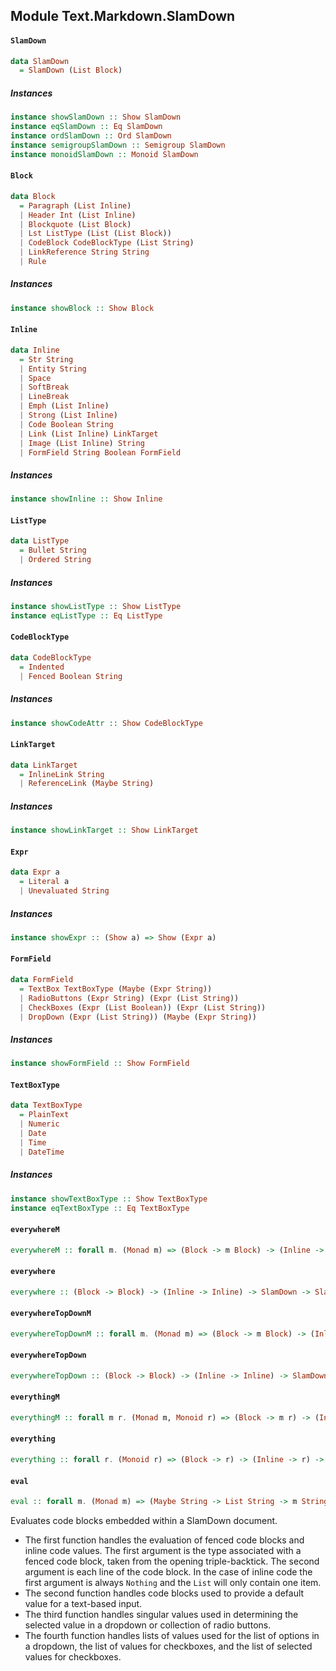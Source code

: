 ## Module Text.Markdown.SlamDown

#### `SlamDown`

``` purescript
data SlamDown
  = SlamDown (List Block)
```

##### Instances
``` purescript
instance showSlamDown :: Show SlamDown
instance eqSlamDown :: Eq SlamDown
instance ordSlamDown :: Ord SlamDown
instance semigroupSlamDown :: Semigroup SlamDown
instance monoidSlamDown :: Monoid SlamDown
```

#### `Block`

``` purescript
data Block
  = Paragraph (List Inline)
  | Header Int (List Inline)
  | Blockquote (List Block)
  | Lst ListType (List (List Block))
  | CodeBlock CodeBlockType (List String)
  | LinkReference String String
  | Rule
```

##### Instances
``` purescript
instance showBlock :: Show Block
```

#### `Inline`

``` purescript
data Inline
  = Str String
  | Entity String
  | Space
  | SoftBreak
  | LineBreak
  | Emph (List Inline)
  | Strong (List Inline)
  | Code Boolean String
  | Link (List Inline) LinkTarget
  | Image (List Inline) String
  | FormField String Boolean FormField
```

##### Instances
``` purescript
instance showInline :: Show Inline
```

#### `ListType`

``` purescript
data ListType
  = Bullet String
  | Ordered String
```

##### Instances
``` purescript
instance showListType :: Show ListType
instance eqListType :: Eq ListType
```

#### `CodeBlockType`

``` purescript
data CodeBlockType
  = Indented
  | Fenced Boolean String
```

##### Instances
``` purescript
instance showCodeAttr :: Show CodeBlockType
```

#### `LinkTarget`

``` purescript
data LinkTarget
  = InlineLink String
  | ReferenceLink (Maybe String)
```

##### Instances
``` purescript
instance showLinkTarget :: Show LinkTarget
```

#### `Expr`

``` purescript
data Expr a
  = Literal a
  | Unevaluated String
```

##### Instances
``` purescript
instance showExpr :: (Show a) => Show (Expr a)
```

#### `FormField`

``` purescript
data FormField
  = TextBox TextBoxType (Maybe (Expr String))
  | RadioButtons (Expr String) (Expr (List String))
  | CheckBoxes (Expr (List Boolean)) (Expr (List String))
  | DropDown (Expr (List String)) (Maybe (Expr String))
```

##### Instances
``` purescript
instance showFormField :: Show FormField
```

#### `TextBoxType`

``` purescript
data TextBoxType
  = PlainText
  | Numeric
  | Date
  | Time
  | DateTime
```

##### Instances
``` purescript
instance showTextBoxType :: Show TextBoxType
instance eqTextBoxType :: Eq TextBoxType
```

#### `everywhereM`

``` purescript
everywhereM :: forall m. (Monad m) => (Block -> m Block) -> (Inline -> m Inline) -> SlamDown -> m SlamDown
```

#### `everywhere`

``` purescript
everywhere :: (Block -> Block) -> (Inline -> Inline) -> SlamDown -> SlamDown
```

#### `everywhereTopDownM`

``` purescript
everywhereTopDownM :: forall m. (Monad m) => (Block -> m Block) -> (Inline -> m Inline) -> SlamDown -> m SlamDown
```

#### `everywhereTopDown`

``` purescript
everywhereTopDown :: (Block -> Block) -> (Inline -> Inline) -> SlamDown -> SlamDown
```

#### `everythingM`

``` purescript
everythingM :: forall m r. (Monad m, Monoid r) => (Block -> m r) -> (Inline -> m r) -> SlamDown -> m r
```

#### `everything`

``` purescript
everything :: forall r. (Monoid r) => (Block -> r) -> (Inline -> r) -> SlamDown -> r
```

#### `eval`

``` purescript
eval :: forall m. (Monad m) => (Maybe String -> List String -> m String) -> (TextBoxType -> String -> m String) -> (String -> m String) -> (String -> m (List String)) -> SlamDown -> m SlamDown
```

Evaluates code blocks embedded within a SlamDown document.
- The first function handles the evaluation of fenced code blocks and
  inline code values. The first argument is the type associated with a
  fenced code block, taken from the opening triple-backtick. The second
  argument is each line of the code block. In the case of inline code the
  first argument is always `Nothing` and the `List` will only contain one
  item.
- The second function handles code blocks used to provide a default value
  for a text-based input.
- The third function handles singular values used in determining the
  selected value in a dropdown or collection of radio buttons.
- The fourth function handles lists of values used for the list of options
  in a dropdown, the list of values for checkboxes, and the list of
  selected values for checkboxes.


